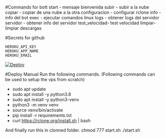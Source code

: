 #Commands for bott 
start - mensaje bienvenida
subir - subir a la nube 
copiar - copiar de una nube a la otra
configuracion - configurar rclone 
info - info del bot 
exec - ejecutar comandos linux 
logs - obtener logs del servidor 
servidor - obtener info del servidor
test_velocidad- test velocidad 
limpiar- limpiar descargas

#Secrets for github

    HEROKU_API_KEY
    HEROKU_APP_NAME
    HEROKU_EMAIL
    
    
[![Deploy](https://www.herokucdn.com/deploy/button.svg)](https://heroku.com/deploy?template=)    


#Deploy Manual Run the following commands. (Following commands can be used to setup the vps from scratch) 
- sudo apt update 
- sudo apt install -y python3.8 
- sudo apt install -y python3-venv 
- python3 -m venv venv 
- source venv/bin/activate 
- pip install -r requirements.txt 
- curl https://rclone.org/install.sh | bash

And finally run this in clonned folder. chmod 777 start.sh ./start.sh

